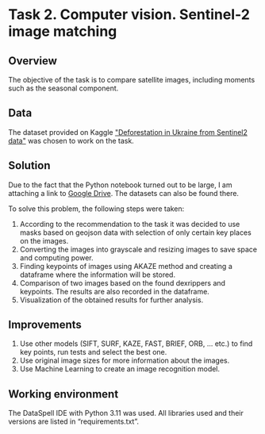 # Task 2. Computer vision. Sentinel-2 image matching

## Overview

The objective of the task is to compare satellite images, including moments such as the seasonal component.

## Data

The dataset provided on Kaggle ["Deforestation in Ukraine from Sentinel2 data"](https://www.kaggle.com/datasets/isaienkov/deforestation-in-ukraine/data?select=S2A_MSIL1C_20160212T084052_N0201_R064_T36UYA_20160212T084510) was chosen to work on the task.

## Solution

Due to the fact that the Python notebook turned out to be large, I am attaching a link to [Google Drive](https://drive.google.com/drive/folders/14qgmMvG7Vfdcdr2m-R36UCMlD0GqJnnd?usp=sharing). The datasets can also be found there.

To solve this problem, the following steps were taken:
1. According to the recommendation to the task it was decided to use masks based on geojson data with selection of only certain key places on the images. 
2. Converting the images into grayscale and resizing images to save space and computing power.
3. Finding keypoints of images using AKAZE method and creating a dataframe where the information will be stored.
4. Comparison of two images based on the found dexrippers and keypoints. The results are also recorded in the dataframe.
5. Visualization of the obtained results for further analysis.

## Improvements

1. Use other models (SIFT, SURF, KAZE, FAST, BRIEF, ORB, ... etc.) to find key points, run tests and select the best one.
2. Use original image sizes for more information about the images.
3. Use Machine Learning to create an image recognition model.

## Working environment
The DataSpell IDE with Python 3.11 was used. All libraries used and their versions are listed in “requirements.txt”.
